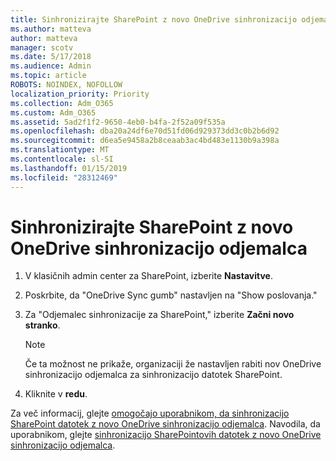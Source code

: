 ```yaml
---
title: Sinhronizirajte SharePoint z novo OneDrive sinhronizacijo odjemalca
ms.author: matteva
author: matteva
manager: scotv
ms.date: 5/17/2018
ms.audience: Admin
ms.topic: article
ROBOTS: NOINDEX, NOFOLLOW
localization_priority: Priority
ms.collection: Adm_O365
ms.custom: Adm_O365
ms.assetid: 5ad2f1f2-9650-4eb0-b4fa-2f52a09f535a
ms.openlocfilehash: dba20a24df6e70d51fd06d929373dd3c0b2b6d92
ms.sourcegitcommit: d6ea5e9458a2b8ceaab3ac4bd483e1130b9a398a
ms.translationtype: MT
ms.contentlocale: sl-SI
ms.lasthandoff: 01/15/2019
ms.locfileid: "28312469"
---
```

# <a name="sync-sharepoint-files-with-the-new-onedrive-sync-client"></a>Sinhronizirajte SharePoint z novo OneDrive sinhronizacijo odjemalca

1. V klasičnih admin center za SharePoint, izberite **Nastavitve**.
    
2. Poskrbite, da "OneDrive Sync gumb" nastavljen na "Show poslovanja."
    
3. Za "Odjemalec sinhronizacije za SharePoint," izberite **Začni novo stranko**.
    
    > [!NOTE]
    > Če ta možnost ne prikaže, organizaciji že nastavljen rabiti nov OneDrive sinhronizacijo odjemalca za sinhronizacijo datotek SharePoint. 
  
4. Kliknite v **redu**.
    
Za več informacij, glejte [omogočajo uporabnikom, da sinhronizacijo SharePoint datotek z novo OneDrive sinhronizacijo odjemalca](https://go.microsoft.com/fwlink/?linkid=866433). Navodila, da uporabnikom, glejte [sinhronizacijo SharePointovih datotek z novo OneDrive sinhronizacijo odjemalca](https://go.microsoft.com/fwlink/?linkid=866427).
  

